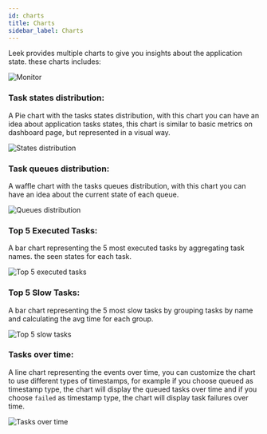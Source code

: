 ```yaml
---
id: charts
title: Charts
sidebar_label: Charts
---
```


Leek provides multiple charts to give you insights about the application state. these charts includes:

![Monitor](/img/docs/monitor.png)

### Task states distribution:

A Pie chart with the tasks states distribution, with this chart you can have an idea about application tasks states, 
this chart is similar to basic metrics on dashboard page, but represented in a visual way.

![States distribution](/img/docs/states-distribution.png)

### Task queues distribution:

A waffle chart with the tasks queues distribution, with this chart you can have an idea about the current state of each 
queue.

![Queues distribution](/img/docs/queues-distribution.png)

### Top 5 Executed Tasks:

A bar chart representing the 5 most executed tasks by aggregating task names. the seen states for each task.

![Top 5 executed tasks](/img/docs/top-5-executed-tasks.png)

### Top 5 Slow Tasks:

A bar chart representing the 5 most slow tasks by grouping tasks by name and calculating the avg time for each group.

![Top 5 slow tasks](/img/docs/top-5-slow-tasks.png)

### Tasks over time:

A line chart representing the events over time, you can customize the chart to use different types of timestamps, for 
example if you choose queued as timestamp type, the chart will display the queued tasks over time and if you choose 
`failed` as timestamp type, the chart will display task failures over time.

![Tasks over time](/img/docs/tasks-over-time.png)
